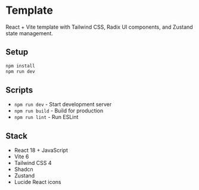 # Template

React + Vite template with Tailwind CSS, Radix UI components, and Zustand state management.

## Setup

```bash
npm install
npm run dev
```

## Scripts

- `npm run dev` - Start development server
- `npm run build` - Build for production
- `npm run lint` - Run ESLint

## Stack

- React 18 + JavaScript
- Vite 6
- Tailwind CSS 4
- Shadcn
- Zustand
- Lucide React icons
